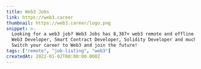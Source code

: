 ```yaml
---
title: Web3 Jobs
link: https://web3.career
thumbnail: https://web3.career/logo.png
snippet: >-
  Looking for a web3 job? Web3 Jobs has 8,387+ web3 remote and offline jobs as
  Web3 Developer, Smart Contract Developer, Solidity Developer and much more.
  Switch your career to Web3 and join the future!
tags: ["remote", "job-listing", "web3"]
createdAt: 2022-01-02T00:00:00.000Z
---
```

